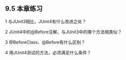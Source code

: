 ## 9.5  本章练习

 

1  与JUnit3相比，JUnit4有什么改进之处？

 

 

2  JUnit4中的@Before注解，与JUnit3中的哪个方法相类似？

 

 

3  @BeforeClass、@Before有什么区别？

 

 

4  用JUnit4测试的方法，必须满足什么条件？

 
